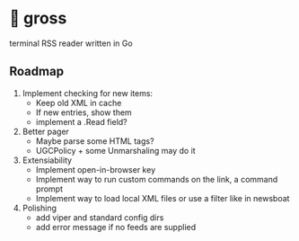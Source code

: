 # 📰 gross

terminal RSS reader written in Go

## Roadmap

1. Implement checking for new items:
	* Keep old XML in cache
	* If new entries, show them
	* implement a .Read field?
2. Better pager
	* Maybe parse some HTML tags?
	* UGCPolicy + some Unmarshaling may do it
3. Extensiability
	* Implement open-in-browser key
	* Implement way to run custom commands on the link, a command prompt
	* Implement way to load local XML files or use a filter like in newsboat
4. Polishing
	* add viper and standard config dirs
	* add error message if no feeds are supplied
